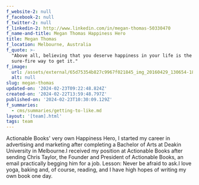 ```yaml
---
f_website-2: null
f_facebook-2: null
f_twitter-2: null
f_linkedin-2: http://www.linkedin.com/in/megan-thomas-50330470
f_name-and-title: Megan Thomas Happiness Hero
title: Megan Thomas
f_location: Melbourne, Australia
f_quote: >-
  "Above all, believing that you deserve happiness in your life is the only
  sure-fire way to get it."
f_image:
  url: /assets/external/65d75354b827c9967f021845_img_20160429_130654-180x220.jpeg
  alt: null
slug: megan-thomas
updated-on: '2024-02-23T09:22:48.824Z'
created-on: '2024-02-22T13:59:48.797Z'
published-on: '2024-02-23T10:30:09.129Z'
f_summaries:
  - cms/summaries/getting-to-like.md
layout: '[team].html'
tags: team
---
```


Actionable Books' very own Happiness Hero, I started my career in advertising and marketing after completing a Bachelor of Arts at Deakin University in Melbourne.I received my position at Actionable Books after sending Chris Taylor, the Founder and President of Actionable Books, an email practically begging him for a job. Lesson: Never be afraid to ask.I love yoga, baking and, of course, reading, and I have high hopes of writing my own book one day.
